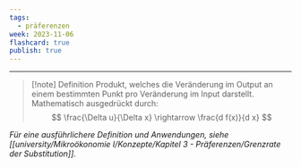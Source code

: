 ```yaml
---
tags:
  - präferenzen
week: 2023-11-06
flashcard: true
publish: true
---
```

***

> [!note] Definition
> Produkt, welches die Veränderung im Output an einem bestimmten Punkt pro Veränderung im Input darstellt. Mathematisch ausgedrückt durch:
> $$
>\frac{\Delta u}{\Delta x} \rightarrow \frac{d f(x)}{d x}
>$$

*Für eine ausführlichere Definition und Anwendungen, siehe [[university/Mikroökonomie I/Konzepte/Kapitel 3 - Präferenzen/Grenzrate der Substitution]].*
